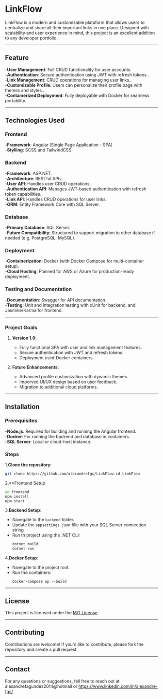# LinkFlow

LinkFlow is a modern and customizable plataform that allows users to centralize and share all their important links in one place. Designed with scalability and user experience in mind, this project is an excellent addition to any developer portfolio.

---

## Feature<br>
 -**User Management**: Full CRUD functionality for user accounts.<br>
 -**Authentication**: Secure authentication using JWT with refresh tokens..<br>
 -**Link Management**: CRUD operations for managing user links..<br>
 -**Customizable Profile**: Users can personalize their profile page with themes and styles..<br>
 -**Containerized Deployment**: Fully deployable with Docker for seamless portability.

---

## Technologies Used

### **Frontend**<br>
 -**Framework**: Angular (Single Page Application - SPA)<br>
 -**Stylling**: SCSS and TailwindCSS

### **Backend**<br>
 -**Framework**: ASP.NET.<br>
 -**Architecture**: RESTful APIs.<br>
 -**User API**: Handles user CRUD operations.<br>
 -**Authentication API**: Manages JWT-based authentication with refresh token capabilities.<br>
 -**Link API**: Handles CRUD operations for user links.<br>
 -**ORM**: Entity Framework Core with SQL Server.

### **Database**<br>
 -**Primary Database**: SQL Server.<br>
 -**Future Compatibility**: Structured to support migration to other database if needed (e.g, PostgreSQL, MySQL).

### **Deployment**<br>
 -**Containerization**: Docker (with Docker Compose for multi-container setup).<br>
 -**Cloud Hosting**: Planned for AWS or Azure for production-ready deployment.

### **Testing and Documentation**<br>
 -**Documentation**: Swagger for API documentation.<br>
 -**Testing**: Unit and integration testing with xUnit for backend, and Jasmine/Karma for frontend.

---

### Project Goals

1. **Version 1.0**:
   - Fully functional SPA with user and link management features.
   - Secure authentication with JWT and refresh tokens.
   - Deployment usinf Docker containers.

2. **Future Enhancements**:
   - Advanced profile customization with dynamic themes.
   - Imporved UI/UX design based on user feedback.
   - Migration to additional cloud platforms.

---

## Installation

### Prerequisites<br>
 -**Node.js**: Required for building and running the Angular frontend.<br>
 -**Docker**: For running the backend and database in containers.<br>
 -**SQL Server**: Local or cloud-host instance.

### Steps

1.**Clone the repository**:
  ```bash
  git clone https://github.com/alexandrefgs/LinkFlow cd LinkFlow
  ```

2.**Frontend Setup
  ```bash
  cd frontend
  npm install
  npm start
  ```

3.**Backend Setup**:
  - Navegate to the `backend` folder.
  - Update the `appsettings.json` fille with your SQL Server connection string
  - Run th project using the .NET CLI:
    ```bash
    dotnet build
    dotnet run
    ```

4.**Docker Setup**:
  - Navegate to the project root.
  - Run the containers:
    ```back
    docker-compose up --build
    ```

---

## License
This project is licensed under the [MIT License](LICENSE).

---

## Contributing
Contributions are welcome! If you'd like to contribute, please fork the repository and create a pull request.

---

## Contact<br>
For any questions or suggestions, fell free to reach out at alexandrefagundes2014@hotmail or https://www.linkedin.com/in/alexandre-fgs/
